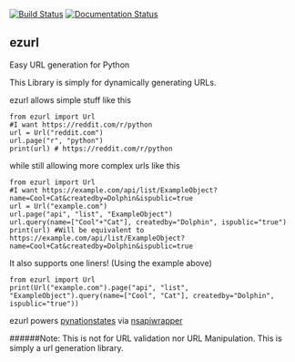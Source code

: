 [![Build Status](https://travis-ci.org/DolphDev/ezurl.svg?branch=master)](https://travis-ci.org/DolphDev/ezurl) [![Documentation Status](https://readthedocs.org/projects/ezurl/badge/?version=latest)](http://ezurl.readthedocs.org/en/latest/?badge=latest)

ezurl
---

Easy URL generation for Python

This Library is simply for dynamically generating URLs.

ezurl allows simple stuff like this

    from ezurl import Url
    #I want https://reddit.com/r/python
    url = Url("reddit.com")
    url.page("r", "python")
    print(url) # https://reddit.com/r/python

while still allowing more complex urls like this

    from ezurl import Url
    #I want https://example.com/api/list/ExampleObject?name=Cool+Cat&createdby=Dolphin&ispublic=true
    url = Url("example.com")
    url.page("api", "list", "ExampleObject")
    url.query(name=["Cool"+"Cat"], createdby="Dolphin", ispublic="true")
    print(url) #Will be equivalent to https://example.com/api/list/ExampleObject?name=Cool+Cat&createdby=Dolphin&ispublic=true

It also supports one liners! (Using the example above)

    from ezurl import Url
    print(Url("example.com").page("api", "list", "ExampleObject").query(name=["Cool", "Cat"], createdby="Dolphin", ispublic="true"))

ezurl powers [pynationstates](https://github.com/Dolphdev/Pynationstates) via [nsapiwrapper](https://github.com/Dolphdev/nsapiwrapper)


######Note: This is not for URL validation nor URL Manipulation. This is simply a url generation library.
